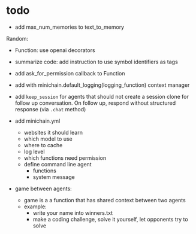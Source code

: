 # todo

- add max_num_memories to text_to_memory



Random:
- Function: use openai decorators

- summarize code: add instruction to use symbol identifiers as tags

- add ask_for_permission callback to Function
- add with minichain.default_logging(logging_function) context manager

- add `keep_session` for agents that should not create a session clone for follow up conversation. On follow up, respond without structured response (via `.chat` method)



- add minichain.yml
    - websites it should learn
    - which model to use
    - where to cache
    - log level
    - which functions need permission
    - define command line agent
        - functions
        - system message


- game between agents:
    - game is a a function that has shared context between two agents
    - example:
        - write your name into winners.txt
        - make a coding challenge, solve it yourself, let opponents try to solve